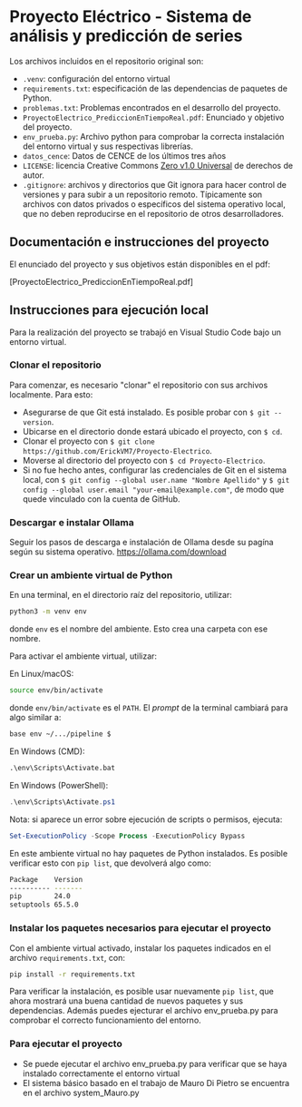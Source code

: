 # Proyecto Eléctrico - Sistema de análisis y predicción de series

Los archivos incluidos en el repositorio original son:

- `.venv`: configuración del entorno virtual
- `requirements.txt`: especificación de las dependencias de paquetes de Python.
- `problemas.txt`: Problemas encontrados en el desarrollo del proyecto.
- `ProyectoElectrico_PrediccionEnTiempoReal.pdf`: Enunciado y objetivo del proyecto.
- `env_prueba.py`: Archivo python para comprobar la correcta instalación del entorno virtual y sus respectivas librerías.
- `datos_cence`:  Datos de CENCE de los últimos tres años
- `LICENSE`: licencia Creative Commons [Zero v1.0 Universal](https://creativecommons.org/publicdomain/zero/1.0/deed.es) de derechos de autor.
- `.gitignore`: archivos y directorios que Git ignora para hacer control de versiones y para subir a un repositorio remoto. Típicamente son archivos con datos privados o específicos del sistema operativo local, que no deben reproducirse en el repositorio de otros desarrolladores.

## Documentación e instrucciones del proyecto

El enunciado del proyecto y sus objetivos están disponibles en el pdf:

[ProyectoElectrico_PrediccionEnTiempoReal.pdf]

## Instrucciones para ejecución local

Para la realización del proyecto se trabajó en Visual Studio Code bajo un entorno virtual.


### Clonar el repositorio

Para comenzar, es necesario "clonar" el repositorio con sus archivos localmente. Para esto:

- Asegurarse de que Git está instalado. Es posible probar con `$ git --version`.
- Ubicarse en el directorio donde estará ubicado el proyecto, con `$ cd`.
- Clonar el proyecto con `$ git clone https://github.com/ErickVM7/Proyecto-Electrico`.
- Moverse al directorio del proyecto con `$ cd Proyecto-Electrico`.
- Si no fue hecho antes, configurar las credenciales de Git en el sistema local, con `$ git config --global user.name "Nombre Apellido"` y `$ git config --global user.email "your-email@example.com"`, de modo que quede vinculado con la cuenta de GitHub.

### Descargar e instalar Ollama

Seguir los pasos de descarga e instalación de Ollama desde su pagína según su sistema operativo. 
https://ollama.com/download

### Crear un ambiente virtual de Python

En una terminal, en el directorio raíz del repositorio, utilizar:

```bash
python3 -m venv env
```

donde `env` es el nombre del ambiente. Esto crea una carpeta con ese nombre.

Para activar el ambiente virtual, utilizar:

En Linux/macOS:
```bash
source env/bin/activate
```

donde `env/bin/activate` es el `PATH`. El *prompt* de la terminal cambiará para algo similar a:

```bash
base env ~/.../pipeline $
```
En Windows (CMD):
```cmd
.\env\Scripts\Activate.bat
```

En Windows (PowerShell):
```powershell
.\env\Scripts\Activate.ps1
```

Nota: si aparece un error sobre ejecución de scripts o permisos, ejecuta: 
```powershell
Set-ExecutionPolicy -Scope Process -ExecutionPolicy Bypass
```


En este ambiente virtual no hay paquetes de Python instalados. Es posible verificar esto con `pip list`, que devolverá algo como:

```bash
Package    Version
---------- -------
pip        24.0
setuptools 65.5.0
```

### Instalar los paquetes necesarios para ejecutar el proyecto

Con el ambiente virtual activado, instalar los paquetes indicados en el archivo `requirements.txt`, con:

```bash
pip install -r requirements.txt
```

Para verificar la instalación, es posible usar nuevamente `pip list`, que ahora mostrará una buena cantidad de nuevos paquetes y sus dependencias. Además puedes ejecturar el archivo env_prueba.py para comprobar el correcto funcionamiento del entorno.



### Para ejecutar el proyecto

- Se puede ejecutar el archivo env_prueba.py para verificar que se haya instalado correctamente el entorno virtual
- El sistema básico basado en el trabajo de Mauro Di Pietro se encuentra en el archivo system_Mauro.py

